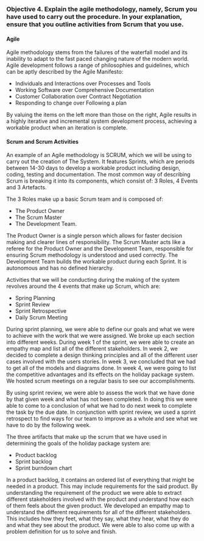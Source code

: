 ### Objective 4. Explain the agile methodology, namely, Scrum you have used to carry out the procedure. In your explanation, ensure that you outline activities from Scrum that you use. 

#### Agile
Agile methodology stems from the failures of the waterfall model and its inability to adapt to the fast paced changing nature of the modern world. Agile development follows a range of philosophies and guidelines, which can be aptly described by the Agile Manifesto:
* Individuals and Interactions over Processes and Tools
* Working Software over Comprehensive Documentation
* Customer Collaboration over Contract Negotiation
* Responding to change over Following a plan

By valuing the items on the left more than those on the right, Agile results in a highly iterative and incremental system development process, achieving a workable product when an iteration is complete.

#### Scrum and Scrum Activities
An example of an Agile methodology is SCRUM, which we will be using to carry out the creation of The System. It features Sprints, which are periods between 14-30 days to develop a workable product including design, coding, testing and documentation. The most common way of describing Scrum is breaking it into its components, which consist of: 3 Roles, 4 Events and 3 Artefacts. 

The 3 Roles make up a basic Scrum team and is composed of: 
* The Product Owner
* The Scrum Master 
* The Development Team. 

The Product Owner is a single person which allows for faster decision making and clearer lines of responsibility. The Scrum Master acts like a referee for the Product Owner and the Development Team, responsible for ensuring Scrum methodology is understood and used correctly. The Development Team builds the workable product during each Sprint. It is autonomous and has no defined hierarchy. 

Activities that we will be conducting during the making of the system revolves around the 4 events that make up Scrum, which are: 
* Spring Planning
* Sprint Review
* Sprint Retrospective
* Daily Scrum Meeting 

During sprint planning, we were able to define our goals and what we were to achieve with the work that we were assigned. We broke up each section into different weeks. During week 1 of the sprint, we were able to create an empathy map and list all of the different stakeholders. In week 2, we decided to complete a design thinking principles and all of the different user cases involved with the users stories. In week 3, we concluded that we had to get all of the models and diagrams done. In week 4, we were going to list the competitive advantages and its effects on the holiday package system. We hosted scrum meetings on a regular basis to see our accomplishments.

By using sprint review, we were able to assess the work that we have done by that given week and what has not been completed. In doing this we were able to come to a conclusion of what we had to do next week to complete the task by the due date. In conjunction with sprint review, we used a sprint retrospect to find ways for our team to improve as a whole and see what we have to do by the following week. 

The three artifacts that make up the scrum that we have used in determining the goals of the holiday package system are:
* Product backlog
* Sprint backlog
* Sprint burndown chart
 
In a product backlog, it contains an ordered list of everything that might be needed in a product. This may include requirements for the said product. By understanding the requirement of the product we were able to extract different stakeholders involved with the product and understand how each of them feels about the given product. We developed an empathy map to understand the different requirements for all of the different stakeholders. This includes how they feet, what they say, what they hear, what they do and what they see about the product. We were able to also come up with a problem definition for us to solve and finish.

